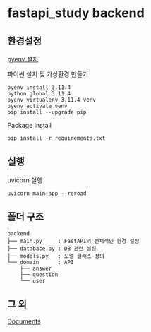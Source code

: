 # fastapi_study backend
## 환경설정
[pyenv 설치](https://idenrai.tistory.com/273)

파이썬 설치 및 가상환경 만들기

```commandline
pyenv install 3.11.4
python global 3.11.4
pyenv virtualenv 3.11.4 venv
pyenv activate venv
pip install --upgrade pip
```

Package Install

```commandline
pip install -r requirements.txt
```

## 실행
uvicorn 실행

```commandline
uvicorn main:app --reroad
```

## 폴더 구조

```text
backend
├── main.py     : FastAPI의 전체적인 환경 설정
├── database.py : DB 관련 설정
├── models.py   : 모델 클래스 정의
└── domain      : API
    ├── answer
    ├── question
    └── user
```

## 그 외
[Documents](http://127.0.0.1:8000/docs)

